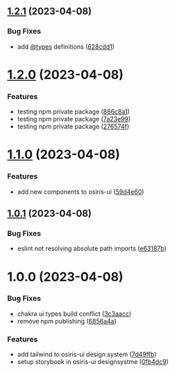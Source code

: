 ## [1.2.1](https://github.com/stagePass/osiris-ui/compare/v1.2.0...v1.2.1) (2023-04-08)


### Bug Fixes

* add [@types](https://github.com/types) definitions ([628cdd1](https://github.com/stagePass/osiris-ui/commit/628cdd1ff6f569576864b24c8a7a3a49e8ba5e90))

# [1.2.0](https://github.com/stagePass/osiris-ui/compare/v1.1.0...v1.2.0) (2023-04-08)


### Features

* testing npm private package ([886c8a1](https://github.com/stagePass/osiris-ui/commit/886c8a19797ef22a7c1c53106a7f2af40c66412d))
* testing npm private package ([7a23e99](https://github.com/stagePass/osiris-ui/commit/7a23e998da01acc3ea6313ebbbf6bc70a365ab81))
* testing npm private package ([276574f](https://github.com/stagePass/osiris-ui/commit/276574f9542ea5771fb8b42015b9cf2aa864d646))

# [1.1.0](https://github.com/stagePass/osiris-ui/compare/v1.0.1...v1.1.0) (2023-04-08)


### Features

* add new components to osiris-ui ([59d4e60](https://github.com/stagePass/osiris-ui/commit/59d4e6044f726388833a2aede6afa9b80ece51e5))

## [1.0.1](https://github.com/stagePass/osiris-ui/compare/v1.0.0...v1.0.1) (2023-04-08)


### Bug Fixes

* eslint not resolving absolute path imports ([e63187b](https://github.com/stagePass/osiris-ui/commit/e63187bdfeb6899b3a362aa2160de930445d1f62))

# 1.0.0 (2023-04-08)


### Bug Fixes

* chakra ui types build conflict ([3c3aacc](https://github.com/stagePass/osiris-ui/commit/3c3aacc0d56275a6f4d436619ebb812fd834c2dc))
* remove npm publishing ([6856a4a](https://github.com/stagePass/osiris-ui/commit/6856a4a8b81fa9ee2925cd7d2af3d0fe80dd281e))


### Features

* add tailwind to osiris-ui design system ([7d49ffb](https://github.com/stagePass/osiris-ui/commit/7d49ffb6726607014edee7112951fac080b6a483))
* setup storybook in osiris-ui designsystme ([0fb4dc9](https://github.com/stagePass/osiris-ui/commit/0fb4dc9181f85943ae0c8677319f9a24b82e47ab))
